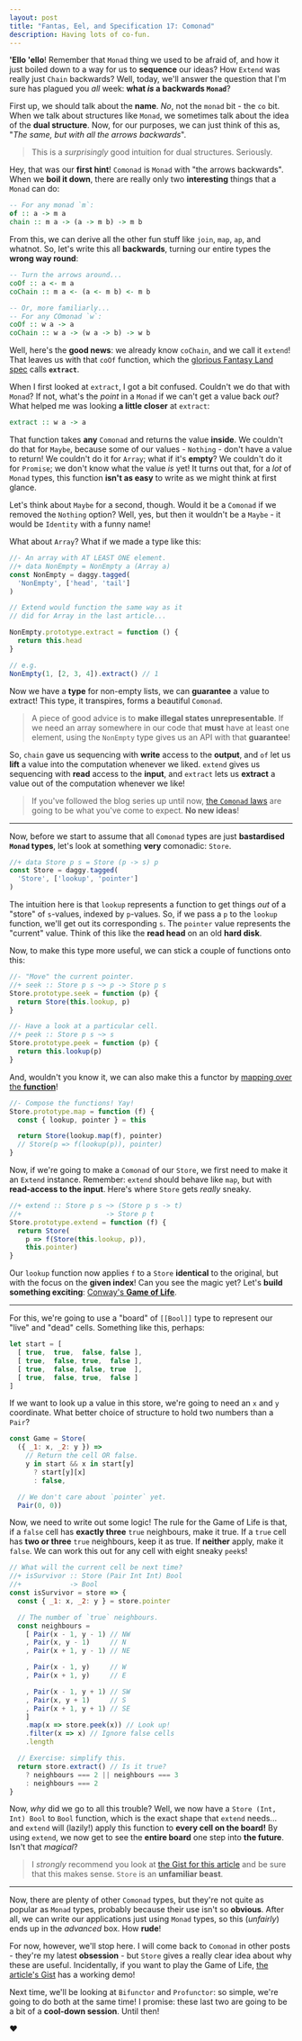 ```yaml
---
layout: post
title: "Fantas, Eel, and Specification 17: Comonad"
description: Having lots of co-fun.
---
```


**'Ello 'ello**! Remember that `Monad` thing we used to be afraid of, and how it just boiled down to a way for us to **sequence** our ideas? How `Extend` was really just `Chain` backwards? Well, today, we'll answer the question that I'm sure has plagued you _all_ week: **what _is_ a backwards `Monad`**?

First up, we should talk about the **name**. _No_, not the `monad` bit - the `co` bit. When we talk about structures like `Monad`, we sometimes talk about the idea of the **dual structure**. Now, for our purposes, we can just think of this as, "_The same, but with all the arrows backwards_".

> This is a _surprisingly_ good intuition for dual structures. Seriously.

Hey, that was our **first hint**! `Comonad` is `Monad` with "the arrows backwards". When we **boil it down**, there are really only two **interesting** things that a `Monad` can do:

```haskell
-- For any monad `m`:
of :: a -> m a
chain :: m a -> (a -> m b) -> m b
```

From this, we can derive all the other fun stuff like `join`, `map`, `ap`, and whatnot. So, let's write this all **backwards**, turning our entire types the **wrong way round**:

```haskell
-- Turn the arrows around...
coOf :: a <- m a
coChain :: m a <- (a <- m b) <- m b

-- Or, more familiarly...
-- For any COmonad `w`:
coOf :: w a -> a
coChain :: w a -> (w a -> b) -> w b
```

Well, here's the **good news**: we already know `coChain`, and we call it `extend`! That leaves us with that `coOf` function, which the [glorious Fantasy Land spec](https://github.com/fantasyland/fantasy-land) calls **`extract`**.

When I first looked at `extract`, I got a bit confused. Couldn't we do that with `Monad`? If not, what's the _point_ in a `Monad` if we can't get a value back _out_? What helped me was looking **a little closer** at `extract`:

```haskell
extract :: w a -> a
```

That function takes **any** `Comonad` and returns the value **inside**. We couldn't do that for `Maybe`, because some of our values - `Nothing` - don't have a value to return! We couldn't do it for `Array`; what if it's **empty**? We couldn't do it for `Promise`; we don't know what the value _is_ yet! It turns out that, for a _lot_ of `Monad` types, this function **isn't as easy** to write as we might think at first glance.

Let's think about `Maybe` for a second, though. Would it be a `Comonad` if we removed the `Nothing` option? Well, yes, but then it wouldn't be a `Maybe` - it would be `Identity` with a funny name!

What about `Array`? What if we made a type like this:

```javascript
//- An array with AT LEAST ONE element.
//+ data NonEmpty = NonEmpty a (Array a)
const NonEmpty = daggy.tagged(
  'NonEmpty', ['head', 'tail']
)

// Extend would function the same way as it
// did for Array in the last article...

NonEmpty.prototype.extract = function () {
  return this.head
}

// e.g.
NonEmpty(1, [2, 3, 4]).extract() // 1
```

Now we have a **type** for non-empty lists, we can **guarantee** a value to extract! This type, it transpires, forms a beautiful `Comonad`.

> A piece of good advice is to **make illegal states unrepresentable**. If we need an array somewhere in our code that **must** have at least one element, using the `NonEmpty` type gives us an API with that **guarantee**!

So, `chain` gave us sequencing with **write** access to the **output**, and `of` let us **lift** a value into the computation whenever we liked. `extend` gives us sequencing with **read** access to the **input**, and `extract` lets us **extract** a value out of the computation whenever we like!

> If you've followed the blog series up until now, [the `Comonad` laws](https://github.com/fantasyland/fantasy-land#comonad) are going to be what you've come to expect. **No new ideas**!

---

Now, before we start to assume that all `Comonad` types are just **bastardised `Monad` types**, let's look at something **very** comonadic: `Store`.

```javascript
//+ data Store p s = Store (p -> s) p
const Store = daggy.tagged(
  'Store', ['lookup', 'pointer']
)
```

The intuition here is that `lookup` represents a function to get things _out_ of a "store" of `s`-values, indexed by `p`-values. So, if we pass a `p` to the `lookup` function, we'll get out its corresponding `s`. The `pointer` value represents the "current" value. Think of this like the **read head** on an old **hard disk**.

Now, to make this type more useful, we can stick a couple of functions onto this:

```javascript
//- "Move" the current pointer.
//+ seek :: Store p s ~> p -> Store p s
Store.prototype.seek = function (p) {
  return Store(this.lookup, p)
}

//- Have a look at a particular cell.
//+ peek :: Store p s ~> s
Store.prototype.peek = function (p) {
  return this.lookup(p)
}
```

And, wouldn't you know it, we can also make this a functor by [mapping over the **function**](/2017/04/15/functions-as-functors/)!

```javascript
//- Compose the functions! Yay!
Store.prototype.map = function (f) {
  const { lookup, pointer } = this

  return Store(lookup.map(f), pointer)
  // Store(p => f(lookup(p)), pointer)
}
```

Now, if we're going to make a `Comonad` of our `Store`, we first need to make it an `Extend` instance. Remember: `extend` should behave like `map`, but with **read-access to the input**. Here's where `Store` gets _really_ sneaky.

```javascript
//+ extend :: Store p s ~> (Store p s -> t)
//+                     -> Store p t
Store.prototype.extend = function (f) {
  return Store(
    p => f(Store(this.lookup, p)),
    this.pointer)
}
```

Our `lookup` function now applies `f` to a `Store` **identical** to the original, but with the focus on the **given index**! Can you see the magic yet? Let's **build something exciting**: [Conway's **Game of Life**](https://en.wikipedia.org/wiki/Conway%27s_Game_of_Life).

---

For this, we're going to use a "board" of `[[Bool]]` type to represent our "live" and "dead" cells. Something like this, perhaps:

```javascript
let start = [
  [ true,  true,  false, false ],
  [ true,  false, true,  false ],
  [ true,  false, false, true  ],
  [ true,  false, true,  false ]
]
```

If we want to look up a value in this store, we're going to need an `x` and `y` coordinate. What better choice of structure to hold two numbers than a `Pair`?

```javascript
const Game = Store(
  ({ _1: x, _2: y }) =>
    // Return the cell OR false.
    y in start && x in start[y]
      ? start[y][x]
      : false,

  // We don't care about `pointer` yet.
  Pair(0, 0))
```

Now, we need to write out some logic! The rule for the Game of Life is that, if a `false` cell has **exactly three** `true` neighbours, make it true. If a `true` cell has **two or three** `true` neighbours, keep it as true. If **neither** apply, make it `false`. We can work this out for any cell with eight sneaky `peek`s!

```javascript
// What will the current cell be next time?
//+ isSurvivor :: Store (Pair Int Int) Bool
//+            -> Bool
const isSurvivor = store => {
  const { _1: x, _2: y } = store.pointer

  // The number of `true` neighbours.
  const neighbours =
    [ Pair(x - 1, y - 1) // NW
    , Pair(x, y - 1)     // N
    , Pair(x + 1, y - 1) // NE

    , Pair(x - 1, y)     // W
    , Pair(x + 1, y)     // E

    , Pair(x - 1, y + 1) // SW
    , Pair(x, y + 1)     // S
    , Pair(x + 1, y + 1) // SE
    ]
    .map(x => store.peek(x)) // Look up!
    .filter(x => x) // Ignore false cells
    .length

  // Exercise: simplify this.
  return store.extract() // Is it true?
    ? neighbours === 2 || neighbours === 3
    : neighbours === 2
}
```

Now, _why_ did we go to all this trouble? Well, we now have a `Store (Int, Int) Bool` to `Bool` function, which is the exact shape that `extend` needs... and `extend` will (lazily!) apply this function to **every cell on the board!** By using `extend`, we now get to see the **entire board** one step into **the future**. Isn't that _magical_?

> I _strongly_ recommend you look at [the Gist for this article](https://gist.github.com/richdouglasevans/0f9a57e5a52b13e93c0c03630165ecd8) and be sure that this makes sense. `Store` is an **unfamiliar beast**.

---

Now, there are plenty of other `Comonad` types, but they're not quite as popular as `Monad` types, probably because their use isn't so **obvious**. After all, we can write our applications just using `Monad` types, so this (_unfairly_) ends up in the _advanced_ box. How **rude**!

For now, however, we'll stop here. I will come back to `Comonad` in other posts - they're my latest **obsession** - but `Store` gives a really clear idea about why these are useful. Incidentally, if you want to play the Game of Life, [the article's Gist](https://gist.github.com/richdouglasevans/0f9a57e5a52b13e93c0c03630165ecd8) has a working demo!

Next time, we'll be looking at `Bifunctor` and `Profunctor`: so simple, we're going to do both at the same time! I promise: these last two are going to be a bit of a **cool-down session**. Until then!

&hearts;
